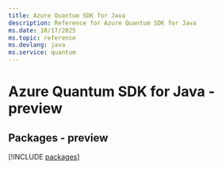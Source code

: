 ```yaml
---
title: Azure Quantum SDK for Java
description: Reference for Azure Quantum SDK for Java
ms.date: 10/17/2025
ms.topic: reference
ms.devlang: java
ms.service: quantum
---
```

# Azure Quantum SDK for Java - preview
## Packages - preview
[!INCLUDE [packages](quantum-index.md)]